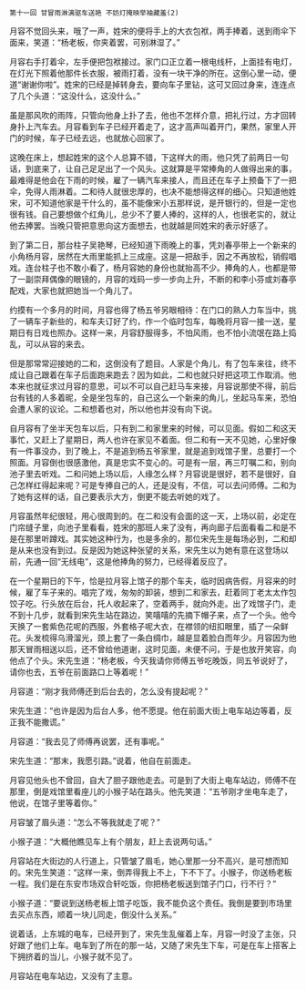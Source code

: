     第十一回 甘冒雨淋漓驱车送艳 不妨灯掩映举袖藏羞(2) 

   月容不觉回头来，哦了一声，姓宋的便将手上的大衣包袱，两手捧着，送到雨伞下面来，笑道：“杨老板，你夹着罢，可别淋湿了。”

   月容右手打着伞，左手便把包袱接过。家门口正立着一根电线杆，上面挂有电灯，在灯光下照着他那件长衣服，被雨打着，没有一块干净的所在。这倒心里一动，便道“谢谢你啦”。姓宋的已经是掉转身去，要向车子里钻，这可又回过身来，连连点了几个头道：“这没什么，这没什么。”

   虽是那风吹的雨阵，只管向他身上扑了去，他也不怎样介意，把礼行过，方才回转身扑上汽车去。月容看到车子已经开着走了，这才高声叫着开门，果然，家里人开门的时候，车子已经去远，也就放心回家了。

   这晚在床上，想起姓宋的这个人总算不错，下这样大的雨，他只凭了前两日一句话，到底来了，让自己足足出了一个风头。这就算是平常捧角的人做得出来的事，最难得是他会在下雨的时候，雇了一辆汽车来接人，而且还在车子上预备下了一把伞，免得人雨淋着。二和待人就很忠厚的，也决不能想得这样的细心。只知道他姓宋，可不知道他家是干什么的，虽不能像宋小五那样说，是开银行的，但是一定也很有钱。自己要想做个红角儿，总少不了要人捧的，这样的人，也很老实的，就让他去捧罢。当晚只管把意思向这方面想去，也就越是同姓宋的表示好感了。

   到了第二日，那台柱子吴艳琴，已经知道下雨晚上的事，凭刘春亭带上一个新来的小角杨月容，居然在大雨里能抓上三成座。这是一把敌手，因之不再放松，销假唱戏。连台柱子也不敢小看了，杨月容她的身份也就抬高不少。捧角的人，也都是带了一副崇拜偶像的眼镜的，月容的戏码一步一步向上升，不断的和李小芬或刘春亭配戏，大家也就把她当一个角儿了。

   约摸有一个多月的时间，月容也得了杨五爷另眼相待：在门口的熟人力车当中，挑了一辆车子新些的，和车夫订好了约，作一个临时包车，每晚将月容一接一送，星期日有日戏也照办。这样一来，月容舒服得多，不怕风雨，也不怕小流氓在路上捣乱，可以从容的来去。

   但是那常常迎接她的二和，这倒没有了题目。人家是个角儿，有了包车来往，终不成让自己跟着在车子后面跑来跑去？因为如此，二和也就只好把这项工作取消。他本来也就征求过月容的意思，可以不可以自己赶马车来接，月容说那使不得，前后台有钱的人多着昵，全是坐包车的，自己这么一个新来的角儿，坐起马车来，恐怕会遭人家的议论。二和想着也对，所以他也并没有向下说。

   自月容有了坐半天包车以后，只有到二和家里来的时候，可以见面。假如二和这天事忙，又赶上了星期日，两人也许在家见不着面。但二和有一天不见她，心里好像有一件事没办，到了晚上，不是追到杨五爷家里，就是追到戏馆子里，总要打一个照面。月容倒也很感激他，真是忠实不变心的。可是有一层，再三叮嘱二和，别向池子里去听戏。二和问她上场以后，人缘怎么样？月容说是很好，若不是很好，自己怎样红得起来呢？可是专捧自己的人，还是没有，不信，可以去问师傅。二和为了她有这样的话，自己要表示大方，倒更不能去听她的戏了。

   月容虽然年纪很轻，用心很周到的。在二和没有会面的这一天，上场以前，必定在门帘缝子里，向池子里看看，姓宋的那班人来了没有，再向廊子后面看看二和是不是在那里听蹲戏。其实她这种行为，也是多余的，那位宋先生是每场必到，二和却是从来也没有到过。反是因为她这种张望的关系，宋先生以为她有意在这登场以前，先通一回“无线电”，这是他捧角的努力，已经得着反应了。

   在一个星期日的下午，恰是拉月容上馆子的那个车夫，临时因病告假，月容来的时候，雇了车子来的。唱完了戏，匆匆的卸装，想到二和家去，赶着同丁老太太作包饺子吃。行头放在后台，托人收起来了，空着两手，就向外走。出了戏馆子门，走不到十几步，就看到宋先生站在路边，笑嘻嘻的先摘下帽子来，点了一个头。他今天换了一套紫色花呢的西服，外套格子呢大衣，在襟领的纽扣眼里，插了一朵鲜花。头发梳得乌滑溜光，颈上套了一条白绸巾，越是显着脸白而年少。月容因为他那天冒雨相送以后，还不曾给他道谢，这时见面，未便不问，于是也放开笑容，向他点了个头。宋先生道：“杨老板，今天我请你师傅五爷吃晚饭，同五爷说好了，请你也去，五爷在前面路口上等着呢！”

   月容道：“刚才我师傅还到后台去的，怎么没有提起呢？”

   宋先生道：“也许是因为后台人多，他不愿提。他在前面大街上电车站边等着，反正我不能撒谎。”

   月容道：“我去见了师傅再说罢，还有事呢。”

   宋先生道：“那末，我愿引路。”说着，他自在前面走。

   月容见他头也不曾回，自大了胆子跟他走去。可是到了大街上电车站边，师傅不在那里，倒是戏馆里看座儿的小猴子站在路头。他先笑道：“五爷刚才坐电车走了，他说，在馆子里等着你。”

   月容皱了眉头道：“怎么不等我就走了呢？”

   小猴子道：“大概他瞧见车上有个朋友，赶上去说两句话。”

   月容站在大街边的人行道上，只管皱了眉毛，她心里那一分不高兴，是可想而知的。宋先生笑道：“这样一来，倒弄得我上不上，下不下了。小猴子，你送杨老板一程。我们是在东安市场双合轩吃饭，你把杨老板送到馆子门口，行不行？”

   小猴子道：“要说到送杨老板上馆子吃饭，我不能负这个责任。我倒是要到市场里去买点东西，顺着一块儿同走，倒没什么关系。”

   说着话，上东城的电车，已经开到了，宋先生乱催着上车，月容一时没了主张，只好跟了他们上车。电车到了所在的那一站，又随了宋先生下车，可是在车上搭客上下拥挤着的当儿，小猴子就不见了。

   月容站在电车站边，又没有了主意。

